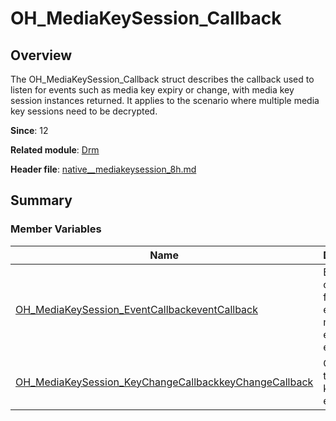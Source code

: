 # OH_MediaKeySession_Callback


## Overview

The OH_MediaKeySession_Callback struct describes the callback used to listen for events such as media key expiry or change, with media key session instances returned. It applies to the scenario where multiple media key sessions need to be decrypted.

**Since**: 12

**Related module**: [Drm](_drm.md)

**Header file**: [native__mediakeysession_8h.md](native__mediakeysession_8h.md)


## Summary


### Member Variables

| Name| Description| 
| -------- | -------- |
| [OH_MediaKeySession_EventCallback](_drm.md#oh_mediakeysession_eventcallback)[eventCallback](_drm.md#eventcallback-22) | Event callback, for example, a media key expiry event.| 
| [OH_MediaKeySession_KeyChangeCallback](_drm.md#oh_mediakeysession_keychangecallback)[keyChangeCallback](_drm.md#keychangecallback-22) | Callback of the media key change event.| 
